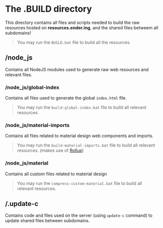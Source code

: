 # The .BUILD directory

This directory contains all files and scripts needed to build the raw resources hosted on **resources.ender.ing**, and the shared files betweem all subdomains!

> You may run the `BUILD.bat` file to build all the resources.

## /__node_js__

Contains all NodeJS modules used to generate raw web resources and relevant files.

### /__node_js__/global-index

Contains all files used to generate the global `index.html` file.

> You may run the `build-global-index.bat` file to build all relevant resources.

### /__node_js__/material-imports

Contains all files related to material design web components and imports.

> You may run the `build-material-imports.bat` file to build all relevant resources. (makes use of [Rollup](https://rollupjs.org/))

### /__node_js__/material

Contains all custom files related to material design

> You may run the `compress-custom-material.bat` file to build all relevant resources.

## /.update-c

Contains code and files used on the server (using `update-c` command) to update shared files between subdomains.
